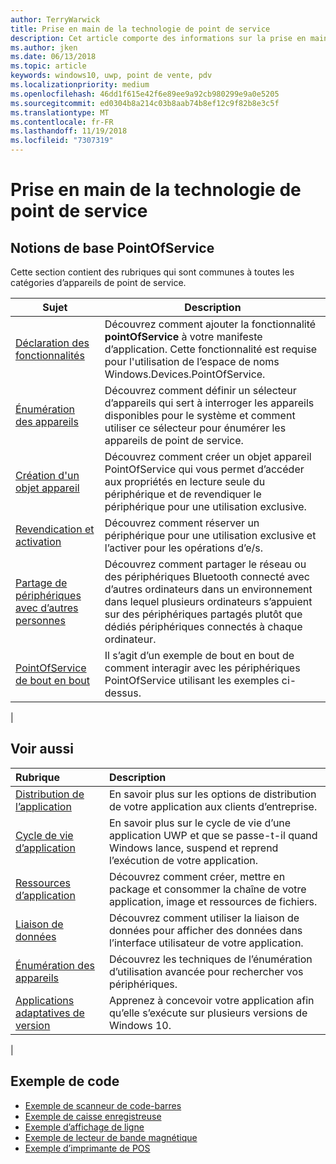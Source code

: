 ```yaml
---
author: TerryWarwick
title: Prise en main de la technologie de point de service
description: Cet article comporte des informations sur la prise en main des API UWP PointOfService.
ms.author: jken
ms.date: 06/13/2018
ms.topic: article
keywords: windows10, uwp, point de vente, pdv
ms.localizationpriority: medium
ms.openlocfilehash: 46dd1f615e42f6e89ee9a92cb980299e9a0e5205
ms.sourcegitcommit: ed0304b8a214c03b8aab74b8ef12c9f82b8e3c5f
ms.translationtype: MT
ms.contentlocale: fr-FR
ms.lasthandoff: 11/19/2018
ms.locfileid: "7307319"
---
```

# <a name="getting-started-with-point-of-service"></a>Prise en main de la technologie de point de service

## <a name="pointofservice-basics"></a>Notions de base PointOfService

Cette section contient des rubriques qui sont communes à toutes les catégories d’appareils de point de service.

|Sujet |Description |
|------|------------|
| [Déclaration des fonctionnalités](pos-basics-capability.md)      | Découvrez comment ajouter la fonctionnalité **pointOfService** à votre manifeste d’application.  Cette fonctionnalité est requise pour l'utilisation de l’espace de noms Windows.Devices.PointOfService.  |
| [Énumération des appareils](pos-basics-enumerating.md)        | Découvrez comment définir un sélecteur d’appareils qui sert à interroger les appareils disponibles pour le système et comment utiliser ce sélecteur pour énumérer les appareils de point de service.  |
| [Création d'un objet appareil](pos-basics-deviceobject.md)  | Découvrez comment créer un objet appareil PointOfService qui vous permet d’accéder aux propriétés en lecture seule du périphérique et de revendiquer le périphérique pour une utilisation exclusive. |
| [Revendication et activation ](pos-basics-claim.md)  | Découvrez comment réserver un périphérique pour une utilisation exclusive et l’activer pour les opérations d’e/s.  |
| [Partage de périphériques avec d’autres personnes](pos-basics-sharing.md) | Découvrez comment partager le réseau ou des périphériques Bluetooth connecté avec d’autres ordinateurs dans un environnement dans lequel plusieurs ordinateurs s’appuient sur des périphériques partagés plutôt que dédiés périphériques connectés à chaque ordinateur.
| [PointOfService de bout en bout](pos-get-started.md)  | Il s’agit d’un exemple de bout en bout de comment interagir avec les périphériques PointOfService utilisant les exemples ci-dessus. |
|

## <a name="see-also"></a>Voir aussi

| Rubrique   | Description |
|:--------|:------------|
| [Distribution de l’application](../publish/distribute-lob-apps-to-enterprises.md) | En savoir plus sur les options de distribution de votre application aux clients d’entreprise. |
| [Cycle de vie d’application](../launch-resume/app-lifecycle.md) | En savoir plus sur le cycle de vie d’une application UWP et que se passe-t-il quand Windows lance, suspend et reprend l’exécution de votre application. |
| [Ressources d’application](../app-resources/index.md) | Découvrez comment créer, mettre en package et consommer la chaîne de votre application, image et ressources de fichiers. |
| [Liaison de données](../data-binding/index.md) | Découvrez comment utiliser la liaison de données pour afficher des données dans l’interface utilisateur de votre application. |
| [Énumération des appareils](enumerate-devices.md) | Découvrez les techniques de l’énumération d’utilisation avancée pour rechercher vos périphériques.|
| [Applications adaptatives de version](../debug-test-perf/version-adaptive-apps.md) | Apprenez à concevoir votre application afin qu’elle s’exécute sur plusieurs versions de Windows 10.|
|


## <a name="sample-code"></a>Exemple de code
+ [Exemple de scanneur de code-barres](https://github.com/Microsoft/Windows-universal-samples/tree/master/Samples/BarcodeScanner)
+ [Exemple de caisse enregistreuse]( https://github.com/Microsoft/Windows-universal-samples/tree/master/Samples/CashDrawer)
+ [Exemple d’affichage de ligne](https://github.com/Microsoft/Windows-universal-samples/tree/master/Samples/LineDisplay)
+ [Exemple de lecteur de bande magnétique](https://github.com/Microsoft/Windows-universal-samples/tree/master/Samples/MagneticStripeReader)
+ [Exemple d’imprimante de POS](https://github.com/Microsoft/Windows-universal-samples/tree/master/Samples/PosPrinter)

